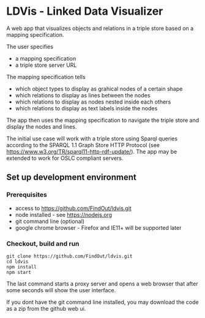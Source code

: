 # LDVis - Linked Data Visualizer

A web app that visualizes objects and relations in a triple store based on a mapping specification.

The user specifies

- a mapping specification
- a triple store server URL

The mapping specification tells

- which object types to display as grahical nodes of a certain shape
- which relations to display as lines between the nodes
- which relations to display as nodes nested inside each others
- which relations to display as text labels inside the nodes

The app then uses the mapping specification to navigate the triple store and display the nodes and lines.

The initial use case will work with a triple store using Sparql queries according to the SPARQL 1.1 Graph Store HTTP Protocol (see https://www.w3.org/TR/sparql11-http-rdf-update/).
The app may be extended to work for OSLC compliant servers.

## Set up development environment

### Prerequisites

- access to https://github.com/FindOut/ldvis.git
- node installed - see https://nodejs.org
- git command line (optional)
- google chrome browser - Firefox and IE11+ will be supported later

### Checkout, build and run

```
git clone https://github.com/FindOut/ldvis.git
cd ldvis
npm install
npm start
```
The last command starts a proxy server and opens a web browser that after some seconds will show the user interface.

If you dont have the git command line installed, you may download the code as a zip from the github web ui.
